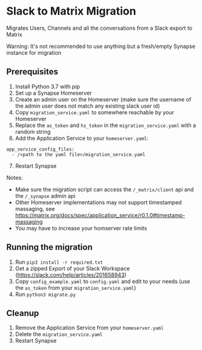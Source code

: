 # Slack to Matrix Migration
Migrates Users, Channels and all the conversations from a Slack export to Matrix

Warning: It's not recommended to use anything but a fresh/empty Synapse instance for migration

## Prerequisites
1. Install Python 3.7 with pip
2. Set up a Synapse Homeserver
3. Create an admin user on the Homeserver (make sure the username of the admin user does not match any existing slack user id)
4. Copy `migration_service.yaml` to somewhere reachable by your Homeserver
5. Replace the `as_token` and `hs_token` in the `migration_service.yaml` with a random string
6. Add the Application Service to your `homeserver.yaml`:
```
app_service_config_files:
  - /<path to the yaml file>/migration_service.yaml
```
7. Restart Synapse

Notes:

- Make sure the migration script can access the `/_matrix/client` api and the `/_synapse` admin api
- Other Homeserver implementations may not support timestamped massaging, see https://matrix.org/docs/spec/application_service/r0.1.0#timestamp-massaging
- You may have to increase your homserver rate limits

## Running the migration
1. Run `pip3 install -r required.txt`
2. Get a zipped Export of your Slack Workspace (https://slack.com/help/articles/201658943)
3. Copy `config_example.yaml` to `config.yaml` and edit to your needs (use the `as_token` from your `migration_service.yaml`)
4. Run `python3 migrate.py`

## Cleanup
1. Remove the Application Service from your `homeserver.yaml`
2. Delete the `migration_service.yaml`
3. Restart Synapse
